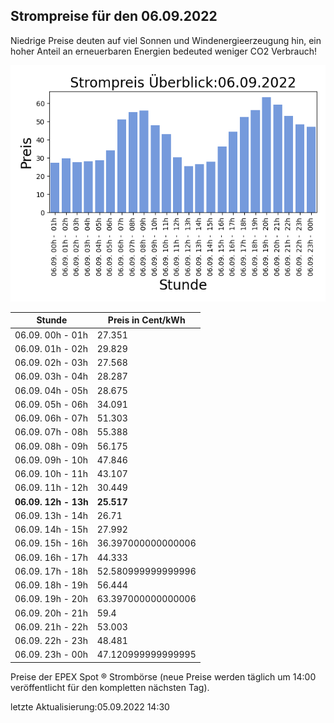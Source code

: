 
## Strompreise für den 06.09.2022

Niedrige Preise deuten auf viel Sonnen und Windenergieerzeugung hin, ein hoher Anteil an erneuerbaren Energien bedeuted weniger CO2 Verbrauch!

![Strompreis übersicht](imgs/strompreis_uebersicht.png)

| Stunde | Preis in Cent/kWh |
|---|---|
| 06.09. 00h -  01h | 27.351 | 
| 06.09. 01h -  02h | 29.829 | 
| 06.09. 02h -  03h | 27.568 | 
| 06.09. 03h -  04h | 28.287 | 
| 06.09. 04h -  05h | 28.675 | 
| 06.09. 05h -  06h | 34.091 | 
| 06.09. 06h -  07h | 51.303 | 
| 06.09. 07h -  08h | 55.388 | 
| 06.09. 08h -  09h | 56.175 | 
| 06.09. 09h -  10h | 47.846 | 
| 06.09. 10h -  11h | 43.107 | 
| 06.09. 11h -  12h | 30.449 | 
| **06.09. 12h -  13h** | **25.517** | 
| 06.09. 13h -  14h | 26.71 | 
| 06.09. 14h -  15h | 27.992 | 
| 06.09. 15h -  16h | 36.397000000000006 | 
| 06.09. 16h -  17h | 44.333 | 
| 06.09. 17h -  18h | 52.580999999999996 | 
| 06.09. 18h -  19h | 56.444 | 
| 06.09. 19h -  20h | 63.397000000000006 | 
| 06.09. 20h -  21h | 59.4 | 
| 06.09. 21h -  22h | 53.003 | 
| 06.09. 22h -  23h | 48.481 | 
| 06.09. 23h -  00h | 47.120999999999995 | 

Preise der EPEX Spot ® Strombörse (neue Preise werden täglich um 14:00 veröffentlicht für den kompletten nächsten Tag).

letzte Aktualisierung:05.09.2022 14:30